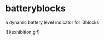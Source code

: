# batteryblocks
a dynamic battery level indicator for i3blocks

<div style="text-align: left"> ![](exhibition.gif)</div>
